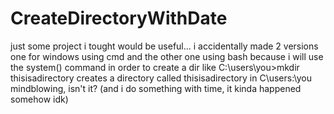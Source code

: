 # CreateDirectoryWithDate

just some project i tought would be useful... i accidentally made 2 versions one for windows using cmd and the other one using bash
because i will use the system() command in order to create a dir like C:\users\you\>mkdir thisisadirectory creates a directory called thisisadirectory in 
C\users:\you mindblowing, isn't it? (and i do something with time, it kinda happened somehow idk)
